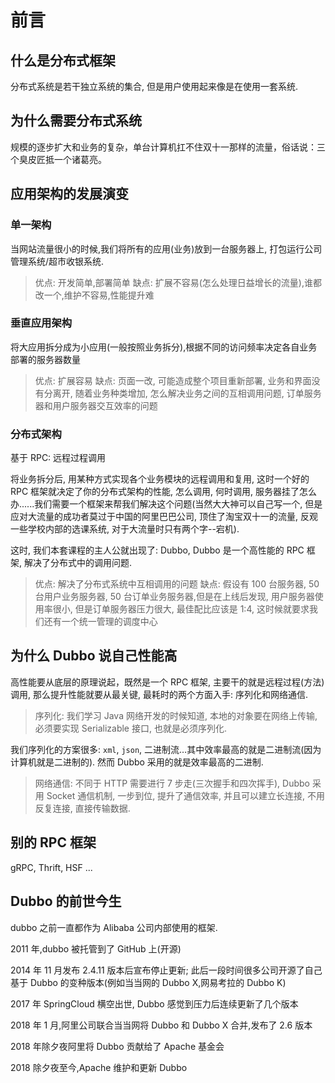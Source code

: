 # 前言

## 什么是分布式框架

分布式系统是若干独立系统的集合, 但是用户使用起来像是在使用一套系统.

## 为什么需要分布式系统

规模的逐步扩大和业务的复杂，单台计算机扛不住双十一那样的流量，俗话说：三个臭皮匠抵一个诸葛亮。

## 应用架构的发展演变

### 单一架构

当网站流量很小的时候,我们将所有的应用(业务)放到一台服务器上, 打包运行公司管理系统/超市收银系统.

> 优点: 开发简单,部署简单
> 缺点: 扩展不容易(怎么处理日益增长的流量),谁都改一个,维护不容易,性能提升难

### 垂直应用架构

将大应用拆分成为小应用(一般按照业务拆分),根据不同的访问频率决定各自业务部署的服务器数量

> 优点: 扩展容易
> 缺点: 页面一改, 可能造成整个项目重新部署, 业务和界面没有分离开, 随着业务种类增加, 怎么解决业务之间的互相调用问题, 订单服务器和用户服务器交互效率的问题

### 分布式架构

基于 RPC: 远程过程调用

将业务拆分后, 用某种方式实现各个业务模块的远程调用和复用, 这时一个好的 RPC 框架就决定了你的分布式架构的性能, 怎么调用, 何时调用, 服务器挂了怎么办......我们需要一个框架来帮我们解决这个问题(当然大大神可以自己写一个, 但是应对大流量的成功者莫过于中国的阿里巴巴公司, 顶住了淘宝双十一的流量, 反观一些学校内部的选课系统, 对于大流量时只有两个字--宕机).

这时, 我们本套课程的主人公就出现了: Dubbo, Dubbo 是一个高性能的 RPC 框架, 解决了分布式中的调用问题.

> 优点: 解决了分布式系统中互相调用的问题
> 缺点: 假设有 100 台服务器, 50 台用户业务服务器, 50 台订单业务服务器,但是在上线后发现, 用户服务器使用率很小, 但是订单服务器压力很大, 最佳配比应该是 1:4, 这时候就要求我们还有一个统一管理的调度中心

## **为什么** **Dubbo** 说自己性能高

高性能要从底层的原理说起，既然是一个 RPC 框架, 主要干的就是远程过程(方法)调用, 那么提升性能就要从最关键, 最耗时的两个方面入手: 序列化和网络通信.

> 序列化: 我们学习 Java 网络开发的时候知道, 本地的对象要在网络上传输, 必须要实现 Serializable 接口, 也就是必须序列化.

我们序列化的方案很多: `xml`, `json`, 二进制流…其中效率最高的就是二进制流(因为计算机就是二进制的). 然而 Dubbo 采用的就是效率最高的二进制.

> 网络通信: 不同于 HTTP 需要进行 7 步走(三次握手和四次挥手), Dubbo 采用 Socket 通信机制, 一步到位, 提升了通信效率, 并且可以建立长连接, 不用反复连接, 直接传输数据.

## **别的** **RPC** 框架

gRPC, Thrift, HSF ...

## Dubbo 的前世今生

dubbo 之前一直都作为 Alibaba 公司内部使用的框架.

2011 年,dubbo 被托管到了 GitHub 上(开源)

2014 年 11 月发布 2.4.11 版本后宣布停止更新; 此后一段时间很多公司开源了自己基于 Dubbo 的变种版本(例如当当网的 Dubbo X,网易考拉的 Dubbo K)

2017 年 SpringCloud 横空出世, Dubbo 感觉到压力后连续更新了几个版本

2018 年 1 月,阿里公司联合当当网将 Dubbo 和 Dubbo X 合并,发布了 2.6 版本

2018 年除夕夜阿里将 Dubbo 贡献给了 Apache 基金会

2018 除夕夜至今,Apache 维护和更新 Dubbo
